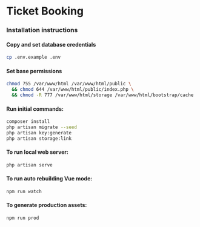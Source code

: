 # Ticket Booking
### Installation instructions
#### Copy and set database credentials
```bash
cp .env.example .env
```
#### Set base permissions
```bash
chmod 755 /var/www/html /var/www/html/public \
  && chmod 644 /var/www/html/public/index.php \
  && chmod -R 777 /var/www/html/storage /var/www/html/bootstrap/cache
```
#### Run initial commands:
```bash
composer install
php artisan migrate --seed
php artisan key:generate
php artisan storage:link
```
#### To run local web server:
```bash
php artisan serve
```
#### To run auto rebuilding Vue mode:
```bash
npm run watch
```
#### To generate production assets:
```bash
npm run prod
```
